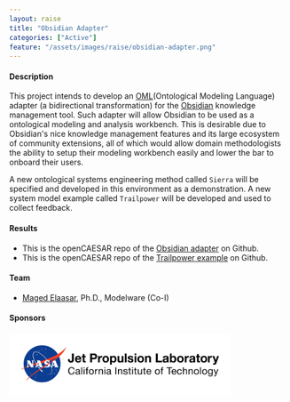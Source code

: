```yaml
---
layout: raise
title: "Obsidian Adapter"
categories: ["Active"]
feature: "/assets/images/raise/obsidian-adapter.png"
---
```


#### Description

This project intends to develop an [OML](https://www.opencaesar.io/oml/)(Ontological Modeling Language) adapter (a bidirectional transformation) for the [Obsidian](https://obsidian.md/) knowledge management tool. Such adapter will allow Obsidian to be used as a ontological modeling and analysis workbench. This is desirable due to Obsidian's nice knowledge management features and its large ecosystem of community extensions, all of which would allow domain methodologists the ability to setup their modeling workbench easily and lower the bar to onboard their users.

A new ontological systems engineering method called `Sierra` will be specified and developed in this environment as a demonstration. A new system model example called `Trailpower` will be developed and used to collect feedback.

#### Results

- This is the openCAESAR repo of the [Obsidian adapter](https://github.com/opencaesar/obsidian-adapter) on Github.
- This is the openCAESAR repo of the [Trailpower example](https://github.com/opencaesar/trailpower-example)  on Github.

#### Team

- [Maged Elaasar](/maged-elaasar.html), Ph.D., Modelware (Co-I)

#### Sponsors

[<img width="400" src="/assets/images/jpl-logo.png"/>](https://www.jpl.nasa.gov/)